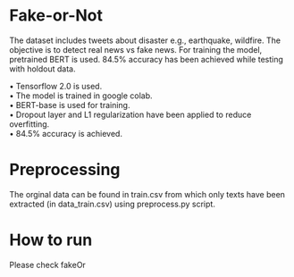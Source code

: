 # Fake-or-Not
The dataset includes tweets about disaster e.g., earthquake, wildfire. The objective is to detect real news vs fake news. For training the model, pretrained BERT is used. 84.5% accuracy has been achieved while testing with holdout data.

• Tensorflow 2.0 is used.<br/>
• The model is trained in google colab.<br/>
• BERT-base is used for training.<br/>
• Dropout layer and L1 regularization have been applied to reduce overfitting.<br/>
• 84.5% accuracy is achieved.<br/>

# Preprocessing

The orginal data can be found in train.csv from which only texts have been extracted (in data_train.csv) using preprocess.py script.

# How to run

Please check fakeOr

